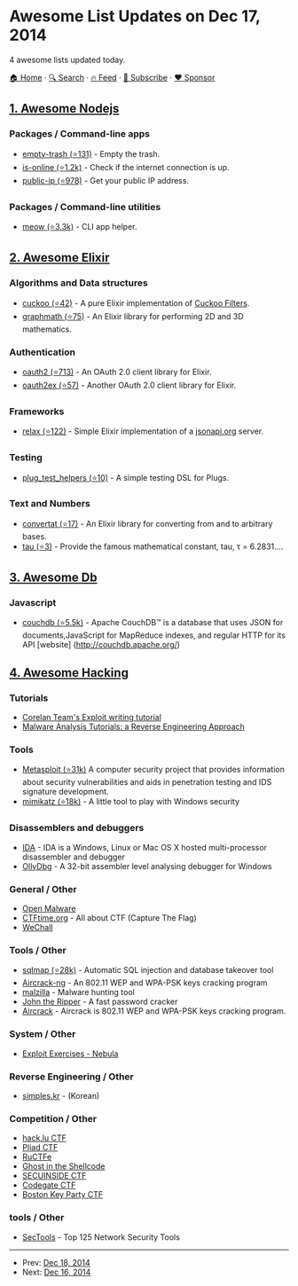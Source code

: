 # Awesome List Updates on Dec 17, 2014

4 awesome lists updated today.

[🏠 Home](/README.md) · [🔍 Search](https://www.trackawesomelist.com/search/) · [🔥 Feed](https://www.trackawesomelist.com/rss.xml) · [📮 Subscribe](https://trackawesomelist.us17.list-manage.com/subscribe?u=d2f0117aa829c83a63ec63c2f&id=36a103854c) · [❤️  Sponsor](https://github.com/sponsors/theowenyoung)



## [1. Awesome Nodejs](/content/sindresorhus/awesome-nodejs/README.md)

### Packages / Command-line apps

*   [empty-trash (⭐131)](https://github.com/sindresorhus/empty-trash) - Empty the trash.
*   [is-online (⭐1.2k)](https://github.com/sindresorhus/is-online) - Check if the internet connection is up.
*   [public-ip (⭐978)](https://github.com/sindresorhus/public-ip) - Get your public IP address.

### Packages / Command-line utilities

*   [meow (⭐3.3k)](https://github.com/sindresorhus/meow) - CLI app helper.

## [2. Awesome Elixir](/content/h4cc/awesome-elixir/README.md)

### Algorithms and Data structures

*   [cuckoo (⭐42)](https://github.com/gmcabrita/cuckoo) - A pure Elixir implementation of [Cuckoo Filters](https://www.cs.cmu.edu/%7Edga/papers/cuckoo-conext2014.pdf).
*   [graphmath (⭐75)](https://github.com/crertel/graphmath) - An Elixir library for performing 2D and 3D mathematics.

### Authentication

*   [oauth2 (⭐713)](https://github.com/scrogson/oauth2) - An OAuth 2.0 client library for Elixir.
*   [oauth2ex (⭐57)](https://github.com/parroty/oauth2ex) - Another OAuth 2.0 client library for Elixir.

### Frameworks

*   [relax (⭐122)](https://github.com/AgilionApps/relax) - Simple Elixir implementation of a [jsonapi.org](http://jsonapi.org) server.

### Testing

*   [plug\_test\_helpers (⭐10)](https://github.com/xavier/plug_test_helpers) - A simple testing DSL for Plugs.

### Text and Numbers

*   [convertat (⭐17)](https://github.com/whatyouhide/convertat) - An Elixir library for converting from and to arbitrary bases.
*   [tau (⭐3)](https://github.com/FranklinChen/tau) - Provide the famous mathematical constant, tau, τ = 6.2831....

## [3. Awesome Db](/content/numetriclabz/awesome-db/README.md)

### Javascript

*   [couchdb (⭐5.5k)](https://github.com/apache/couchdb) - Apache CouchDB™ is a database that uses JSON for documents,JavaScript for MapReduce indexes, and regular HTTP for its API \[website] (<http://couchdb.apache.org/>)

## [4. Awesome Hacking](/content/carpedm20/awesome-hacking/README.md)

### Tutorials

*   [Corelan Team's Exploit writing tutorial](https://www.corelan.be/index.php/2009/07/19/exploit-writing-tutorial-part-1-stack-based-overflows/)
*   [Malware Analysis Tutorials: a Reverse Engineering Approach](http://fumalwareanalysis.blogspot.kr/p/malware-analysis-tutorials-reverse.html)

### Tools

*   [Metasploit (⭐31k)](https://github.com/rapid7/metasploit-framework) A computer security project that provides information about security vulnerabilities and aids in penetration testing and IDS signature development.
*   [mimikatz (⭐18k)](https://github.com/gentilkiwi/mimikatz) - A little tool to play with Windows security

### Disassemblers and debuggers

*   [IDA](https://www.hex-rays.com/products/ida/) - IDA is a Windows, Linux or Mac OS X hosted multi-processor disassembler and debugger
*   [OllyDbg](http://www.ollydbg.de/) - A 32-bit assembler level analysing debugger for Windows

### General / Other

*   [Open Malware](http://www.offensivecomputing.net/)
*   [CTFtime.org](https://ctftime.org/) - All about CTF (Capture The Flag)
*   [WeChall](http://www.wechall.net/)

### Tools / Other

*   [sqlmap (⭐28k)](https://github.com/sqlmapproject/sqlmap) - Automatic SQL injection and database takeover tool
*   [Aircrack-ng](http://www.aircrack-ng.org/) - An 802.11 WEP and WPA-PSK keys cracking program
*   [malzilla](http://malzilla.sourceforge.net/) - Malware hunting tool
*   [John the Ripper](http://www.openwall.com/john/) - A fast password cracker
*   [Aircrack](http://www.aircrack-ng.org/) - Aircrack is 802.11 WEP and WPA-PSK keys cracking program.

### System / Other

*   [Exploit Exercises - Nebula](https://exploit-exercises.com/nebula/)

### Reverse Engineering / Other

*   [simples.kr](http://simples.kr/) - (Korean)

### Competition / Other

*   [hack.lu CTF](http://hack.lu/)
*   [Pliad CTF](http://www.plaidctf.com/)
*   [RuCTFe](http://ructf.org/e/)
*   [Ghost in the Shellcode](http://ghostintheshellcode.com/)
*   [SECUINSIDE CTF](http://secuinside.com/)
*   [Codegate CTF](http://ctf.codegate.org/html/Main.html?lang=eng)
*   [Boston Key Party CTF](http://bostonkeyparty.net/)

### tools / Other

*   [SecTools](http://sectools.org/) - Top 125 Network Security Tools

---

- Prev: [Dec 18, 2014](/content/2014/12/18/README.md)
- Next: [Dec 16, 2014](/content/2014/12/16/README.md)